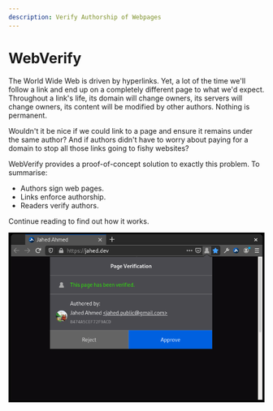 ```yaml
---
description: Verify Authorship of Webpages
---
```


# WebVerify

The World Wide Web is driven by hyperlinks. Yet, a lot of the time we'll follow a link and end up on a completely different page to what we'd expect. Throughout a link's life, its domain will change owners, its servers will change owners, its content will be modified by other authors. Nothing is permanent.

Wouldn't it be nice if we could link to a page and ensure it remains under the same author? And if authors didn't have to worry about paying for a domain to stop all those links going to fishy websites?

WebVerify provides a proof-of-concept solution to exactly this problem. To summarise:

* Authors sign web pages.
* Links enforce authorship.
* Readers verify authors.

Continue reading to find out how it works.

![A Verified Page](.gitbook/assets/preview.png)



